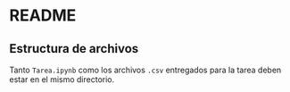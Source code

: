 # README

## Estructura de archivos

Tanto `Tarea.ipynb` como los archivos `.csv` entregados para la tarea deben estar en el mismo directorio.
